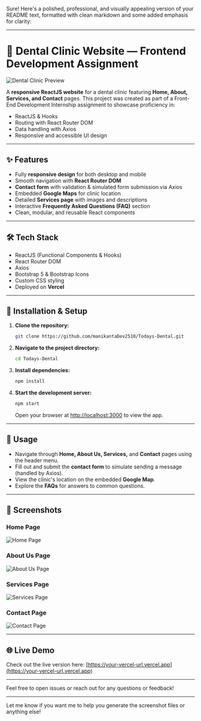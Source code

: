 Sure! Here's a polished, professional, and visually appealing version of your README text, formatted with clean markdown and some added emphasis for clarity:

---

# 🦷 Dental Clinic Website — Frontend Development Assignment

![Dental Clinic Preview](https://github.com/user-attachments/assets/c9a7b266-d684-4b1a-8ab1-b0cad166f934)

A **responsive ReactJS website** for a dental clinic featuring **Home, About, Services, and Contact** pages.
This project was created as part of a Front-End Development Internship assignment to showcase proficiency in:

* ReactJS & Hooks
* Routing with React Router DOM
* Data handling with Axios
* Responsive and accessible UI design

---

## ✨ Features

* Fully **responsive design** for both desktop and mobile
* Smooth navigation with **React Router DOM**
* **Contact form** with validation & simulated form submission via Axios
* Embedded **Google Maps** for clinic location
* Detailed **Services page** with images and descriptions
* Interactive **Frequently Asked Questions (FAQ)** section
* Clean, modular, and reusable React components

---

## 🛠️ Tech Stack

* ReactJS (Functional Components & Hooks)
* React Router DOM
* Axios
* Bootstrap 5 & Bootstrap Icons
* Custom CSS styling
* Deployed on **Vercel**

---

## 🚀 Installation & Setup

1. **Clone the repository:**

   ```bash
   git clone https://github.com/manikantaDev2510/Todays-Dental.git
   ```
2. **Navigate to the project directory:**

   ```bash
   cd Todays-Dental
   ```
3. **Install dependencies:**

   ```bash
   npm install
   ```
4. **Start the development server:**

   ```bash
   npm start
   ```

   Open your browser at [http://localhost:3000](http://localhost:3000) to view the app.

---

## 📖 Usage

* Navigate through **Home, About Us, Services,** and **Contact** pages using the header menu.
* Fill out and submit the **contact form** to simulate sending a message (handled by Axios).
* View the clinic's location on the embedded **Google Map**.
* Explore the **FAQs** for answers to common questions.

---

## 📸 Screenshots

### Home Page

![Home Page](./screenshots/home-page.png)

### About Us Page

![About Us Page](./screenshots/about-us.png)

### Services Page

![Services Page](./screenshots/services-page.png)

### Contact Page

![Contact Page](./screenshots/contact-page.png)

---

## 🌐 Live Demo

Check out the live version here: [https://your-vercel-url.vercel.app](https://your-vercel-url.vercel.app)

---

Feel free to open issues or reach out for any questions or feedback!

---

Let me know if you want me to help you generate the screenshot files or anything else!
